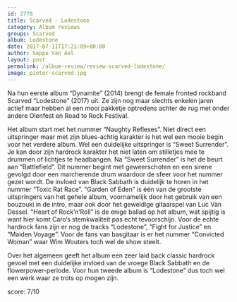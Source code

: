 ```yaml
---
id: 2778
title: Scarved - Lodestone
category: Album reviews
groups: Scarved
album: Lodestone
date: 2017-07-11T17:21:09+00:00
author: Seppe Van Ael
layout: post
permalink: /album-review/review-scarved-lodestone/
image: pieter-scarved.jpg
---
```

Na hun eerste album “Dynamite” (2014) brengt de female fronted rockband Scarved “Lodestone” (2017) uit. Ze zijn nog maar slechts enkelen jaren actief maar hebben al een mooi pakketje optredens achter de rug met onder andere Olenfest en Road to Rock Festival.
  
Het album start met het nummer “Naughty Reflexes”. Niet direct een uitspringer maar met zijn blues-achtig karakter is het wel een mooie begin voor het verdere album. Wel een duidelijke uitspringer is “Sweet Surrender”. Je kan door zijn hardrock karakter het niet laten om stilletjes mee te drummen of lichtjes te headbangen. Na “Sweet Surrender” is het de beurt aan “Battlefield”. Dit nummer begint met geweerschoten en een sirene gevolgd door een marcherende drum waardoor de sfeer voor het nummer gezet wordt. De invloed van Black Sabbath is duidelijk te horen in het nummer “Toxic Rat Race”. “Garden of Eden” is één van de grootste uitspringers van het gehele album, voornamelijk door het gebruik van een bouzouki in de intro, maar ook door het geweldige gitaarspel van Luc Van Dessel. “Heart of Rock’n’Roll” is de enige ballad op het album, wat spijtig is want hier komt Caro’s stemkwaliteit pas echt tevoorschijn. Voor de echte hardrock fans zijn er nog de tracks “Lodestone”, “Fight for Justice” en “Maiden Voyage”. Voor de fans van basgitaar is er het nummer “Convicted Woman” waar Wim Wouters toch wel de show steelt.
  
Over het algemeen geeft het album een zeer laid back classic hardrock gevoel met een duidelijke invloed van de vroege Black Sabbath en de flowerpower-periode. Voor hun tweede album is &#8220;Lodestone&#8221; dus toch wel een werk waar ze trots op mogen zijn.

score: 7/10
